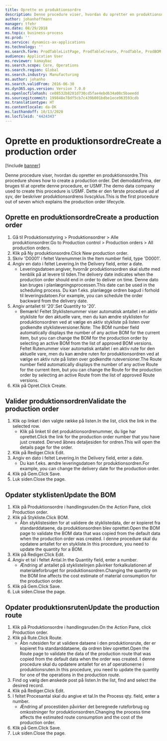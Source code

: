 ```yaml
---
title: Oprette en produktionsordre
description: Denne procedure viser, hvordan du opretter en produktionsordre.
author: johanhoffmann
manager: tfehr
ms.date: 08/29/2018
ms.topic: business-process
ms.prod: ''
ms.service: dynamics-ax-applications
ms.technology: ''
ms.search.form: ProdTableListPage, ProdTableCreate, ProdTable, ProdBOM, ProdRoute, ProdJournalCreate
audience: Application User
ms.reviewer: kamaybac
ms.search.scope: Core, Operations
ms.search.region: Global
ms.search.industry: Manufacturing
ms.author: johanho
ms.search.validFrom: 2016-06-30
ms.dyn365.ops.version: Version 7.0.0
ms.openlocfilehash: ce08532b8281d730cd5fae4ebd634a08c5baeedd
ms.sourcegitcommit: 199848e78df5cb7c439b001bdbe1ece963593cdb
ms.translationtype: HT
ms.contentlocale: da-DK
ms.lasthandoff: 10/13/2020
ms.locfileid: "4424343"
---
```

# <a name="create-a-production-order"></a><span data-ttu-id="f6742-103">Oprette en produktionsordre</span><span class="sxs-lookup"><span data-stu-id="f6742-103">Create a production order</span></span>

[!include [banner](../../includes/banner.md)]

<span data-ttu-id="f6742-104">Denne procedure viser, hvordan du opretter en produktionsordre.</span><span class="sxs-lookup"><span data-stu-id="f6742-104">This procedure shows how to create a production order.</span></span> <span data-ttu-id="f6742-105">Det demodatafirma, der bruges til at oprette denne procedure, er USMF.</span><span class="sxs-lookup"><span data-stu-id="f6742-105">The demo data company used to create this procedure is USMF.</span></span> <span data-ttu-id="f6742-106">Dette er den første procedure ud af syv, der beskriver produktionsordrens livscyklus.</span><span class="sxs-lookup"><span data-stu-id="f6742-106">This is the first procedure out of seven which explains the production order lifecycle.</span></span>


## <a name="create-a-production-order"></a><span data-ttu-id="f6742-107">Oprette en produktionsordre</span><span class="sxs-lookup"><span data-stu-id="f6742-107">Create a production order</span></span>
1. <span data-ttu-id="f6742-108">Gå til Produktionsstyring > Produktionsordrer > Alle produktionsordrer.</span><span class="sxs-lookup"><span data-stu-id="f6742-108">Go to Production control > Production orders > All production orders.</span></span>
2. <span data-ttu-id="f6742-109">Klik på Ny produktionsordre.</span><span class="sxs-lookup"><span data-stu-id="f6742-109">Click New production order.</span></span>
3. <span data-ttu-id="f6742-110">Skriv 'D0001' i feltet Varenummer.</span><span class="sxs-lookup"><span data-stu-id="f6742-110">In the Item number field, type 'D0001'.</span></span>
4. <span data-ttu-id="f6742-111">Angiv en dato i feltet Levering.</span><span class="sxs-lookup"><span data-stu-id="f6742-111">In the Delivery field, enter a date.</span></span>
    * <span data-ttu-id="f6742-112">Leveringsdatoen angiver, hvornår produktionsordren skal slutte med henblik på at levere til tiden.</span><span class="sxs-lookup"><span data-stu-id="f6742-112">The delivery date indicates when the production order should end in order to deliver on time.</span></span> <span data-ttu-id="f6742-113">Denne dato kan bruges i planlægningsprocessen.</span><span class="sxs-lookup"><span data-stu-id="f6742-113">This date can be used in the scheduling process.</span></span> <span data-ttu-id="f6742-114">Du kan f.eks. planlægge ordren bagud i forhold til leveringsdatoen.</span><span class="sxs-lookup"><span data-stu-id="f6742-114">For example, you can schedule the order backward from the delivery date.</span></span>  
5. <span data-ttu-id="f6742-115">Angiv antallet til '20'.</span><span class="sxs-lookup"><span data-stu-id="f6742-115">Set Quantity to '20'.</span></span>
    * <span data-ttu-id="f6742-116">Bemærk! Feltet Styklistenummer viser automatisk antallet i en aktiv stykliste for den aktuelle vare, men du kan ændre styklisten for produktionsordren ved at vælge en aktiv stykliste på listen over godkendte styklisteversioner.</span><span class="sxs-lookup"><span data-stu-id="f6742-116">Note: The BOM number field automatically displays the number of any active BOM for the current item, but you can change the BOM for the production order by selecting an active BOM from the list of approved BOM versions.</span></span>    <span data-ttu-id="f6742-117">Feltet Rutenummer viser automatisk antallet i en aktiv rute for den aktuelle vare, men du kan ændre ruten for produktionsordren ved at vælge en aktiv rute på listen over godkendte ruteversioner.</span><span class="sxs-lookup"><span data-stu-id="f6742-117">The Route number field automatically displays the number of any active Route for the current item, but you can change the Route for the production order by selecting an active Route from the list of approved Route versions.</span></span>  
6. <span data-ttu-id="f6742-118">Klik på Opret.</span><span class="sxs-lookup"><span data-stu-id="f6742-118">Click Create.</span></span>

## <a name="validate-the-production-order"></a><span data-ttu-id="f6742-119">Valider produktionsordren</span><span class="sxs-lookup"><span data-stu-id="f6742-119">Validate the production order</span></span>
1. <span data-ttu-id="f6742-120">Klik op linket i den valgte række på listen.</span><span class="sxs-lookup"><span data-stu-id="f6742-120">In the list, click the link in the selected row.</span></span>
    * <span data-ttu-id="f6742-121">Klik på linket til det produktionsordrenummer, du lige har oprettet.</span><span class="sxs-lookup"><span data-stu-id="f6742-121">Click the link for the production order number that you have just created.</span></span> <span data-ttu-id="f6742-122">Derved åbnes detaljesiden for ordren.</span><span class="sxs-lookup"><span data-stu-id="f6742-122">This will open the details page for the order.</span></span>  
2. <span data-ttu-id="f6742-123">Klik på Rediger.</span><span class="sxs-lookup"><span data-stu-id="f6742-123">Click Edit.</span></span>
3. <span data-ttu-id="f6742-124">Angiv en dato i feltet Levering.</span><span class="sxs-lookup"><span data-stu-id="f6742-124">In the Delivery field, enter a date.</span></span>
    * <span data-ttu-id="f6742-125">Du kan f.eks. ændre leveringsdatoen for produktionsordren.</span><span class="sxs-lookup"><span data-stu-id="f6742-125">For example, you can change the delivery date for the production order.</span></span>  
4. <span data-ttu-id="f6742-126">Klik på Gem.</span><span class="sxs-lookup"><span data-stu-id="f6742-126">Click Save.</span></span>
5. <span data-ttu-id="f6742-127">Luk siden.</span><span class="sxs-lookup"><span data-stu-id="f6742-127">Close the page.</span></span>

## <a name="update-the-bom"></a><span data-ttu-id="f6742-128">Opdater styklisten</span><span class="sxs-lookup"><span data-stu-id="f6742-128">Update the BOM</span></span>
1. <span data-ttu-id="f6742-129">Klik på Produktionsordre i handlingsruden.</span><span class="sxs-lookup"><span data-stu-id="f6742-129">On the Action Pane, click Production order.</span></span>
2. <span data-ttu-id="f6742-130">Klik på Stykliste.</span><span class="sxs-lookup"><span data-stu-id="f6742-130">Click BOM.</span></span>
    * <span data-ttu-id="f6742-131">Åbn styklistesiden for at validere de styklistedata, der er kopieret fra standarddataene, da produktionsordren blev oprettet.</span><span class="sxs-lookup"><span data-stu-id="f6742-131">Open the BOM page to validate the BOM data that was copied from the default data when the production order was created.</span></span> <span data-ttu-id="f6742-132">I denne procedure skal du opdatere antallet for en stykliste.</span><span class="sxs-lookup"><span data-stu-id="f6742-132">In this procedure, you need to update the quantity for a BOM.</span></span>  
3. <span data-ttu-id="f6742-133">Klik på Rediger.</span><span class="sxs-lookup"><span data-stu-id="f6742-133">Click Edit.</span></span>
4. <span data-ttu-id="f6742-134">Angiv et tal i feltet Antal.</span><span class="sxs-lookup"><span data-stu-id="f6742-134">In the Quantity field, enter a number.</span></span>
    * <span data-ttu-id="f6742-135">Ændring af antallet på styklistelinjen påvirker forkalkulationen af materialeforbruget for produktionsordren.</span><span class="sxs-lookup"><span data-stu-id="f6742-135">Changing the quantity on the BOM line affects the cost estimate of material consumption for the production order.</span></span>  
5. <span data-ttu-id="f6742-136">Klik på Gem.</span><span class="sxs-lookup"><span data-stu-id="f6742-136">Click Save.</span></span>
6. <span data-ttu-id="f6742-137">Luk siden.</span><span class="sxs-lookup"><span data-stu-id="f6742-137">Close the page.</span></span>

## <a name="update-the-production-route"></a><span data-ttu-id="f6742-138">Opdater produktionsruten</span><span class="sxs-lookup"><span data-stu-id="f6742-138">Update the production route</span></span>
1. <span data-ttu-id="f6742-139">Klik på Produktionsordre i handlingsruden.</span><span class="sxs-lookup"><span data-stu-id="f6742-139">On the Action Pane, click Production order.</span></span>
2. <span data-ttu-id="f6742-140">Klik på Rute.</span><span class="sxs-lookup"><span data-stu-id="f6742-140">Click Route.</span></span>
    * <span data-ttu-id="f6742-141">Åbn rutesiden for at validere dataene i den produktionsrute, der er kopieret fra standarddataene, da ordren blev oprettet.</span><span class="sxs-lookup"><span data-stu-id="f6742-141">Open the Route page to validate the data of the production route that was copied from the default data when the order was created.</span></span> <span data-ttu-id="f6742-142">I denne procedure skal du opdatere antallet for en af operationerne i produktionsruten.</span><span class="sxs-lookup"><span data-stu-id="f6742-142">In this procedure, you need to update the quantity for one of the operations in the production route.</span></span>  
3. <span data-ttu-id="f6742-143">Find og vælg den ønskede post på listen.</span><span class="sxs-lookup"><span data-stu-id="f6742-143">In the list, find and select the desired record.</span></span>
4. <span data-ttu-id="f6742-144">Klik på Rediger.</span><span class="sxs-lookup"><span data-stu-id="f6742-144">Click Edit.</span></span>
5. <span data-ttu-id="f6742-145">I feltet Procesantal skal du angive et tal.</span><span class="sxs-lookup"><span data-stu-id="f6742-145">In the Process qty. field, enter a number.</span></span>
    * <span data-ttu-id="f6742-146">Ændring af procestiden påvirker det beregnede ruteforbrug og omkostninger for produktionsordren.</span><span class="sxs-lookup"><span data-stu-id="f6742-146">Changing the process time affects the estimated route consumption and the cost of the production order.</span></span>  
6. <span data-ttu-id="f6742-147">Klik på Gem.</span><span class="sxs-lookup"><span data-stu-id="f6742-147">Click Save.</span></span>
7. <span data-ttu-id="f6742-148">Luk siden.</span><span class="sxs-lookup"><span data-stu-id="f6742-148">Close the page.</span></span>

